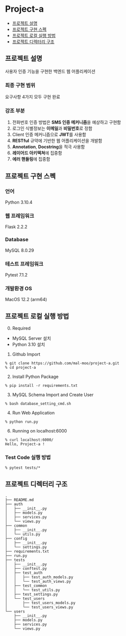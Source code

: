 # Project-a
- [프로젝트 설명](#프로젝트-설명)
- [프로젝트 구현 스펙](#프로젝트-구현-스펙)
- [프로젝트 로컬 실행 방법](#프로젝트-로컬-실행-방법)
- [프로젝트 디렉터리 구조](#프로젝트-디렉터리-구조)

## 프로젝트 설명
사용자 인증 기능을 구현한 백엔드 웹 어플리케이션

### 최종 구현 범위
요구사항 4가지 모두 구현 완료

### 강조 부분
1. 전화번호 인증 방법은 **SMS 인증 메커니즘**을 예상하고 구현함
2. 로그인 식별정보는 **이메일**과 **비밀번호**로 정함
3. Client 인증 메커니즘으로 **JWT**를 사용함
4. **RESTful** 규약에 기반한 웹 어플리케이션을 개발함
5. **Annotation**, **Docstring**을 적극 사용함
6. **레이어드 아키텍쳐**에 집중함
7. **에러 핸들링**에 집중함

## 프로젝트 구현 스펙
### 언어
Python 3.10.4
### 웹 프레임워크
Flask 2.2.2
### Database
MySQL 8.0.29
### 테스트 프레임워크
Pytest 7.1.2
### 개발환경 OS
MacOS 12.2 (arm64)

## 프로젝트 로컬 실행 방법
0. Required
 - MySQL Server 설치
 - Python 3.10 설치
1. Github Import
```
% git clone https://github.com/mal-moo/project-a.git 
% cd project-a
```
2. Install Python Package
```
% pip install -r requirements.txt
```
3. MySQL Schema Import and Create User
```
% bash database_setting_cmd.sh
```
4. Run Web Application
```
% python run.py
```
6. Running on localhost:6000
```
% curl localhost:6000/
Hello, Project-a !
```
### Test Code 실행 방법
```
% pytest tests/*
```

## 프로젝트 디렉터리 구조
```
.
├── README.md
├── auth
│   ├── __init__.py
│   ├── models.py
│   ├── services.py
│   └── views.py
├── common
│   ├── __init__.py
│   └── utils.py
├── config
│   ├── __init__.py
│   └── settings.py
├── requirements.txt
├── run.py
├── tests
│   ├── __init__.py
│   ├── conftest.py
│   ├── test_auth
│   │   ├── test_auth_models.py
│   │   └── test_auth_views.py
│   ├── test_common
│   │   └── test_utils.py
│   ├── test_settings.py
│   └── test_users
│       ├── test_users_models.py
│       └── test_users_views.py
└── users
    ├── __init__.py
    ├── models.py
    ├── services.py
    └── views.py

```